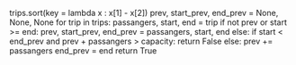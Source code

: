trips.sort(key = lambda x : x[1] - x[2])
prev, start_prev, end_prev = None, None, None
for trip in trips:
passangers, start, end = trip
if not prev or start >= end:
prev, start_prev, end_prev = passangers, start, end
else:
if start < end_prev and prev + passangers > capacity:
return False
else:
prev += passangers
end_prev = end
return True